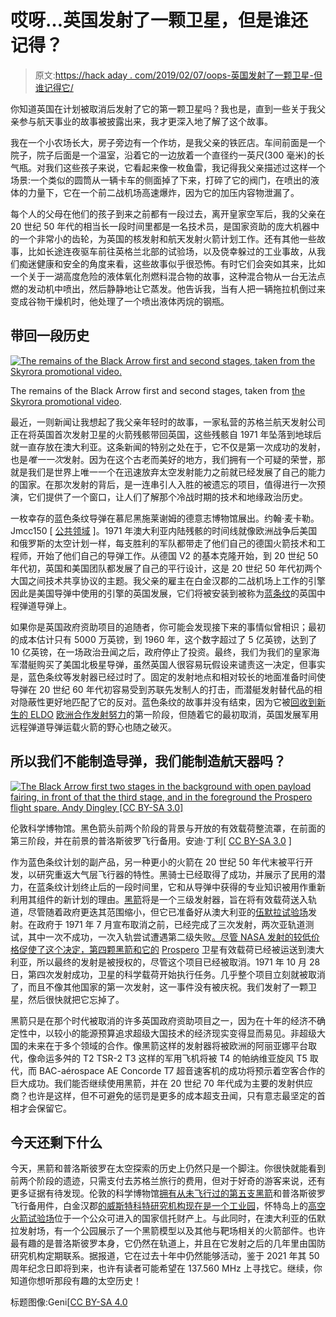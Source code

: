# 哎呀…英国发射了一颗卫星，但是谁还记得？

> 原文:[https://hack aday . com/2019/02/07/oops-英国发射了一颗卫星-但谁记得它/](https://hackaday.com/2019/02/07/oops-britain-launched-a-satellite-but-who-remembers-it/)

你知道英国在计划被取消后发射了它的第一颗卫星吗？我也是，直到一些关于我父亲参与航天事业的故事被披露出来，我才更深入地了解了这个故事。

我在一个小农场长大，房子旁边有一个作坊，是我父亲的铁匠店。车间前面是一个院子，院子后面是一个温室，沿着它的一边放着一个直径约一英尺(300 毫米)的长气瓶。对我们这些孩子来说，它看起来像一枚鱼雷，我记得我父亲描述过这样一个场景:一个类似的圆筒从一辆卡车的侧面掉了下来，打碎了它的阀门，在喷出的液体的力量下，它在一个前二战机场高速爆炸，因为它的加压内容物泄漏了。

每个人的父母在他们的孩子到来之前都有一段过去，离开皇家空军后，我的父亲在 20 世纪 50 年代的相当长一段时间里都是一名技术员，是国家资助的庞大机器中的一个非常小的齿轮，为英国的核发射和航天发射火箭计划工作。还有其他一些故事，比如长途连夜驱车前往英格兰北部的试验场，以及侥幸躲过的工业事故，从我们痴迷健康和安全的角度来看，这些故事似乎很恐怖。有时它们会突如其来，比如一个关于一湖高度危险的液体氧化剂燃料混合物的故事，这种混合物从一台无法点燃的发动机中喷出，然后静静地让它蒸发。他告诉我，当有人把一辆拖拉机倒过来变成谷物干燥机时，他处理了一个喷出液体丙烷的钢瓶。

## 带回一段历史

[![The remains of the Black Arrow first and second stages, taken from the Skyrora promotional video.](../Images/fc972ecbbb6d3f77eb2d4c903b89cb5a.png)](https://hackaday.com/wp-content/uploads/2019/01/black-arrow-remains.jpg)

The remains of the Black Arrow first and second stages, taken from [the Skyrora promotional video](https://www.youtube.com/watch?v=YjZwrwLL-oA).

最近，一则新闻让我想起了我父亲年轻时的故事，一家私营的苏格兰航天发射公司正在将英国首次发射卫星的火箭残骸带回英国，这些残骸自 1971 年坠落到地球后就一直存放在澳大利亚。这条新闻的特别之处在于，它不仅是第一次成功的发射，也是*唯一一次*发射。因为在这个古老而美好的地方，我们拥有一个可疑的荣誉，那就是我们是世界上唯一一个在迅速放弃太空发射能力之前就已经发展了自己的能力的国家。在那次发射的背后，是一连串引人入胜的被遗忘的项目，值得进行一次预演，它们提供了一个窗口，让人们了解那个冷战时期的技术和地缘政治历史。

一枚幸存的蓝色条纹导弹在慕尼黑施莱谢姆的德意志博物馆展出。约翰·麦卡勒。Jmcc150 [ [公共领域](https://commons.wikimedia.org/wiki/File:Blue_Streak.JPG) ]。1971 年澳大利亚内陆残骸的时间线就像欧洲战争后美国和俄罗斯的太空计划一样，每支胜利的军队都带走了他们自己的德国火箭技术和工程师，开始了他们自己的导弹工作。从德国 V2 的基本克隆开始，到 20 世纪 50 年代初，英国和美国团队都发展了自己的平行设计，这是 20 世纪 50 年代初两个大国之间技术共享协议的主题。我父亲的雇主在白金汉郡的二战机场上工作的引擎因此是美国导弹中使用的引擎的英国发展，它们将被安装到被称为[蓝条纹](https://en.wikipedia.org/wiki/Blue_Streak_(missile))的英国中程弹道导弹上。

如果你是英国政府资助项目的追随者，你可能会发现接下来的事情似曾相识；最初的成本估计只有 5000 万英镑，到 1960 年，这个数字超过了 5 亿英镑，达到了 10 亿英镑，在一场政治丑闻之后，政府停止了投资。最终，我们为我们的皇家海军潜艇购买了美国北极星导弹，虽然英国人很容易玩假设来谴责这一决定，但事实是，蓝色条纹等发射器已经过时了。固定的发射地点和相对较长的地面准备时间使导弹在 20 世纪 60 年代初容易受到苏联先发制人的打击，而潜艇发射替代品的相对隐蔽性更好地匹配了它的反对。蓝色条纹的故事并没有结束，因为它被[回收到新生的 ELDO](https://www.youtube.com/watch?v=HwXLkKrk-Ko) [欧洲合作发射努力](https://en.wikipedia.org/wiki/Europa_(rocket))的第一阶段，但随着它的最初取消，英国发展军用远程弹道导弹运载火箭的野心也随之破灭。

## 所以我们不能制造导弹，我们能制造航天器吗？

[![The Black Arrow first two stages in the background with open payload fairing, in front of that the third stage, and in the foreground the Prospero flight spare. Andy Dingley [CC BY-SA 3.0]](../Images/0a771d697aad4d39fd0f59760d22b888.png)](https://hackaday.com/wp-content/uploads/2019/01/1185px-black_arrow_satellite_deployment.jpg) 

伦敦科学博物馆。黑色箭头前两个阶段的背景与开放的有效载荷整流罩，在前面的第三阶段，并在前景的普洛斯彼罗飞行备用。安迪·丁利[ [CC BY-SA 3.0](https://commons.wikimedia.org/wiki/File:Black_Arrow_satellite_deployment.jpg) ]

作为蓝色条纹计划的副产品，另一种更小的火箭在 20 世纪 50 年代末被平行开发，以研究重返大气层飞行器的特性。黑骑士已经取得了成功，并展示了民用的潜力，在蓝条纹计划终止后的一段时间里，它和从导弹中获得的专业知识被用作重新利用其组件的新计划的理由。[黑箭](https://en.wikipedia.org/wiki/Black_Arrow)将是一个三级发射器，旨在将有效载荷送入轨道，尽管随着政府更迭其范围缩小，但它已准备好从澳大利亚的[伍默拉试验场](https://en.wikipedia.org/wiki/RAAF_Woomera_Range_Complex)发射。在政府于 1971 年 7 月宣布取消之前，已经完成了三次发射，两次亚轨道测试，其中一次不成功，一次入轨尝试遭遇第二级失败[。尽管 NASA 发射的较低价格促使了这个决定，第四颗黑箭和它的](https://api.parliament.uk/historic-hansard/written-answers/1971/jul/29/national-space-technology-programme) [Prospero](https://en.wikipedia.org/wiki/Prospero_(satellite)) 卫星有效载荷已经被运送到澳大利亚，所以最终的发射是被授权的，尽管这个项目已经被取消。1971 年 10 月 28 日，第四次发射成功，卫星的科学载荷开始执行任务。几乎整个项目立刻就被取消了，而且不像其他国家的第一次发射，这一事件没有被庆祝。我们发射了一颗卫星，然后很快就把它忘掉了。

黑箭只是在那个时代被取消的许多英国政府资助项目之一，因为在十年的经济不确定性中，以较小的能源预算追求超级大国技术的经济现实变得显而易见。非超级大国的未来在于多个领域的合作。像黑箭这样的发射器将被欧洲的阿丽亚娜平台取代，像命运多舛的 T2 TSR-2 T3 这样的军用飞机将被 T4 的帕纳维亚旋风 T5 取代，而 BAC-aérospace AE Concorde T7 超音速客机的成功将预示着空客合作的巨大成功。我们能否继续使用黑箭，并在 20 世纪 70 年代成为主要的发射供应商？也许是这样，但不可避免的惩罚是更多的成本超支丑闻，只有意志最坚定的首相才会保留它。

## 今天还剩下什么

今天，黑箭和普洛斯彼罗在太空探索的历史上仍然只是一个脚注。你很快就能看到前两个阶段的遗迹，只需支付去苏格兰旅行的费用，但对于好奇的游客来说，还有更多证据有待发现。伦敦的科学博物馆[拥有从未飞行过的第五支黑箭](https://www.sciencemuseum.org.uk/see-and-do/exploring-space)和普洛斯彼罗飞行备用件，白金汉郡[的威斯特科特研究机构现在是一个工业园](http://www.westcottventurepark.com/westcott-park-history.asp)，怀特岛上的[高空火箭试验场](http://www.spaceuk.org/bk/hd/highdown.htm)位于一个公众可进入的国家信托财产上。与此同时，在澳大利亚的伍默拉发射场，有一个公园展示了一个黑箭模型以及其他与靶场相关的火箭部件。也许最有趣的是普洛斯彼罗本身，它仍然在轨道上，并且在它发射之后的几年里由国防研究机构定期联系。据报道，它在过去十年中仍然能够活动，鉴于 2021 年其 50 周年纪念日即将到来，也许有读者可能希望在 137.560 MHz 上寻找它。继续，你知道你想听那段有趣的太空历史！

标题图像:Geni[[CC BY-SA 4.0](https://commons.wikimedia.org/wiki/File:Prospero_X-3_model_2012.JPG)
